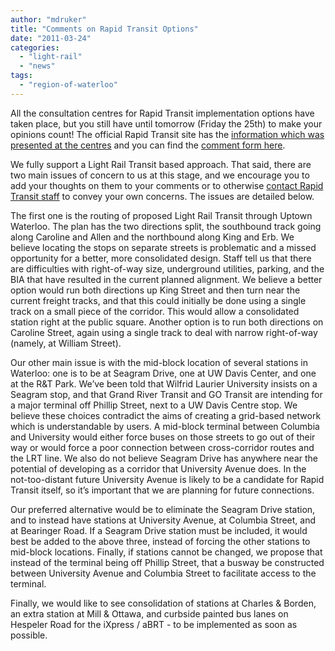 ```yaml
---
author: "mdruker"
title: "Comments on Rapid Transit Options"
date: "2011-03-24"
categories: 
  - "light-rail"
  - "news"
tags: 
  - "region-of-waterloo"
---
```


All the consultation centres for Rapid Transit implementation options have taken place, but you still have until tomorrow (Friday the 25th) to make your opinions count! The official Rapid Transit site has the [information which was presented at the centres](https://rapidtransit.region.waterloo.on.ca/public-meeting-materials.html) and you can find the [comment form here](https://rapidtransit.region.waterloo.on.ca/comment.html).

We fully support a Light Rail Transit based approach. That said, there are two main issues of concern to us at this stage, and we encourage you to add your thoughts on them to your comments or to otherwise [contact Rapid Transit staff](https://rapidtransit.region.waterloo.on.ca/contact.html) to convey your own concerns. The issues are detailed below.

The first one is the routing of proposed Light Rail Transit through Uptown Waterloo. The plan has the two directions split, the southbound track going along Caroline and Allen and the northbound along King and Erb. We believe locating the stops on separate streets is problematic and a missed opportunity for a better, more consolidated design. Staff tell us that there are difficulties with right-of-way size, underground utilities, parking, and the BIA that have resulted in the current planned alignment. We believe a better option would run both directions up King Street and then turn near the current freight tracks, and that this could initially be done using a single track on a small piece of the corridor. This would allow a consolidated station right at the public square. Another option is to run both directions on Caroline Street, again using a single track to deal with narrow right-of-way (namely, at William Street).

Our other main issue is with the mid-block location of several stations in Waterloo: one is to be at Seagram Drive, one at UW Davis Center, and one at the R&T Park. We’ve been told that Wilfrid Laurier University insists on a Seagram stop, and that Grand River Transit and GO Transit are intending for a major terminal off Phillip Street, next to a UW Davis Centre stop. We believe these choices contradict the aims of creating a grid-based network which is understandable by users. A mid-block terminal between Columbia and University would either force buses on those streets to go out of their way or would force a poor connection between cross-corridor routes and the LRT line. We also do not believe Seagram Drive has anywhere near the potential of developing as a corridor that University Avenue does. In the not-too-distant future University Avenue is likely to be a candidate for Rapid Transit itself, so it’s important that we are planning for future connections.

Our preferred alternative would be to eliminate the Seagram Drive station, and to instead have stations at University Avenue, at Columbia Street, and at Bearinger Road. If a Seagram Drive station must be included, it would best be added to the above three, instead of forcing the other stations to mid-block locations. Finally, if stations cannot be changed, we propose that instead of the terminal being off Phillip Street, that a busway be constructed between University Avenue and Columbia Street to facilitate access to the terminal.

Finally, we would like to see consolidation of stations at Charles & Borden, an extra station at Mill & Ottawa, and curbside painted bus lanes on Hespeler Road for the iXpress / aBRT - to be implemented as soon as possible.
